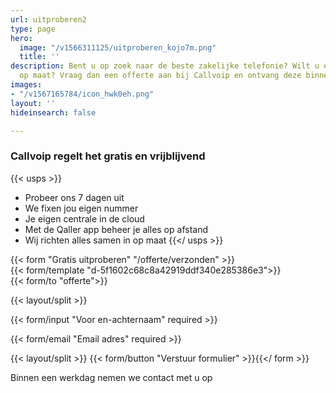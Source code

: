 ```yaml
---
url: uitproberen2
type: page
hero:
  image: "/v1566311125/uitproberen_kojo7m.png"
  title: ''
description: Bent u op zoek naar de beste zakelijke telefonie? Wilt u een offerte
  op maat? Vraag dan een offerte aan bij Callvoip en ontvang deze binnen 1 dag.
images:
- "/v1567165784/icon_hwk0eh.png"
layout: ''
hideinsearch: false

---
```

### Callvoip regelt het gratis en vrijblijvend
{{< usps >}}  
* Probeer ons 7 dagen uit
* We fixen jou eigen nummer
* Je eigen centrale in de cloud
* Met de Qaller app beheer je alles op afstand
* Wij richten alles samen in op maat
{{</ usps >}}

{{< form "Gratis uitproberen" "/offerte/verzonden" >}}  
{{< form/template "d-5f1602c68c8a42919ddf340e285386e3">}}  
{{< form/to "offerte">}}

{{< layout/split >}}

{{< form/input "Voor en-achternaam" required >}}

{{< form/email "Email adres" required >}}

{{< layout/split >}} {{< form/button "Verstuur formulier" >}}{{</ form >}}

Binnen een werkdag nemen we contact met u op
